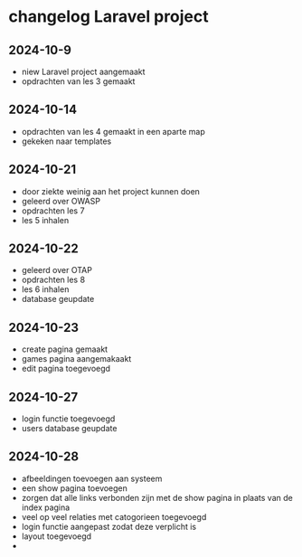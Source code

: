# changelog Laravel project

## 2024-10-9

* niew Laravel project aangemaakt
* opdrachten van les 3 gemaakt


## 2024-10-14

* opdrachten van les 4 gemaakt in een aparte map
* gekeken naar templates

## 2024-10-21

* door ziekte weinig aan het project kunnen doen
* geleerd over OWASP 
* opdrachten les 7
* les 5 inhalen

## 2024-10-22

* geleerd over OTAP
* opdrachten les 8
* les 6 inhalen
* database geupdate

## 2024-10-23

* create pagina gemaakt
* games pagina aangemakaakt 
* edit pagina toegevoegd

## 2024-10-27 

* login functie toegevoegd
* users database geupdate

## 2024-10-28

* afbeeldingen toevoegen aan systeem
* een show pagina toevoegen
* zorgen dat alle links verbonden zijn met de show pagina in plaats van de index pagina
* veel op veel relaties met catogorieen toegevoegd
* login functie aangepast zodat deze verplicht is
* layout toegevoegd
* 
